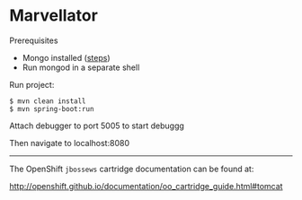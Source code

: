 # Marvellator

Prerequisites
* Mongo installed ([steps](http://docs.mongodb.org/manual/installation/))
* Run mongod in a separate shell

Run project:

```
$ mvn clean install
$ mvn spring-boot:run
```
Attach debugger to port 5005 to start debuggg

Then navigate to localhost:8080

------

The OpenShift `jbossews` cartridge documentation can be found at:

http://openshift.github.io/documentation/oo_cartridge_guide.html#tomcat

